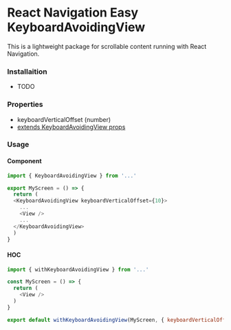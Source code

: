 React Navigation Easy KeyboardAvoidingView
=====================

This is a lightweight package for scrollable content running with React Navigation.

### Installaition
- TODO

### Properties
- keyboardVerticalOffset (number)
- [extends KeyboardAvoidingView props](https://reactnative.dev/docs/keyboardavoidingview)

### Usage 

#### Component
```js
import { KeyboardAvoidingView } from '...'

export MyScreen = () => {
  return (
  <KeyboardAvoidingView keyboardVerticalOffset={10}>
    ...
    <View />
    ...
  </KeyboardAvoidingView>
  )
}
```

#### HOC
```js
import { withKeyboardAvoidingView } from '...'

const MyScreen = () => {
  return (
    <View />
  )
}

export default withKeyboardAvoidingView(MyScreen, { keyboardVerticalOffset: 10 })
```
